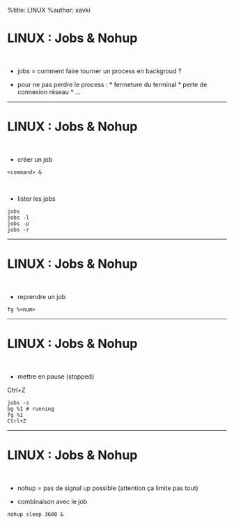 %title: LINUX
%author: xavki


# LINUX : Jobs & Nohup


<br>

* jobs = comment faire tourner un process en backgroud ?

* pour ne pas perdre le process :
		* fermeture du terminal
		* perte de connexion réseau
		* ...

---------------------------------------------------------

# LINUX : Jobs & Nohup

<br>

* créer un job

```
<command> &
```

<br>

* lister les jobs

```
jobs
jobs -l
jobs -p
jobs -r
```

---------------------------------------------------------

# LINUX : Jobs & Nohup

<br>

* reprendre un job

```
fg %<num>
```

---------------------------------------------------------

# LINUX : Jobs & Nohup

<br>

* mettre en pause (stopped)

Ctrl+Z

```
jobs -s
bg %1 # running
fg %1
Ctrl+Z
```

---------------------------------------------------------

# LINUX : Jobs & Nohup

<br>

* nohup = pas de signal up possible (attention ça limite pas tout)

* combinaison avec le job

```
nohup sleep 3600 &
```


